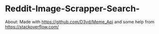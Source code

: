 # Reddit-Image-Scrapper-Search-

About:      Made with https://github.com/D3vd/Meme_Api and some help from https://stackoverflow.com/
